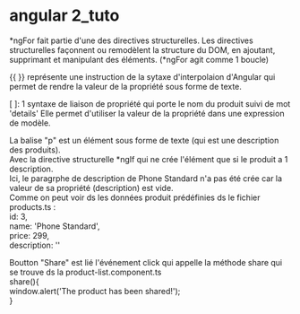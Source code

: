 # angular 2_tuto

*ngFor fait partie d'une des directives structurelles. 
Les directives structurelles façonnent ou remodèlent 
la structure du DOM, en ajoutant, supprimant et manipulant des éléments.
(*ngFor agit comme 1 boucle)

{{ }} représente une instruction de la sytaxe d'interpolaion d'Angular qui permet de rendre la valeur de la propriété sous forme de texte.

[ ]: 1 syntaxe de liaison de propriété qui porte le nom du produit suivi de mot 'details'
Elle permet d'utiliser la valeur de la propriété dans une expression de modèle.

La balise "p" est un élément sous forme de texte (qui est une description des produits).</br>
Avec la directive structurelle *ngIf qui ne crée l'élément que si le produit a 1 description.</br>
Ici, le paragrphe de description de Phone Standard n'a pas été crée car la valeur de sa propriété (description) est vide.</br>
Comme on peut voir ds  les données produit prédéfinies ds le fichier products.ts :</br>
id: 3,</br>
name: 'Phone Standard',</br>
price: 299,</br>
description: ''</br>

Boutton "Share" est lié l'événement click qui appelle la méthode share qui se trouve ds la product-list.component.ts</br>
share(){</br>
    window.alert('The product has been shared!');</br>
  }









